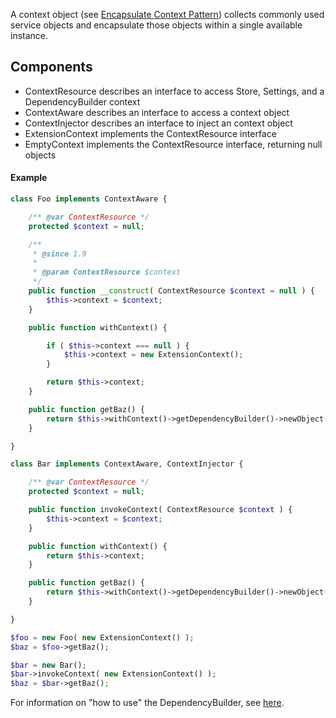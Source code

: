 A context object (see [Encapsulate Context Pattern][ak]) collects commonly used service objects and encapsulate those objects within a single available instance.

## Components
* ContextResource describes an interface to access Store, Settings, and a DependencyBuilder context
* ContextAware describes an interface to access a context object
* ContextInjector describes an interface to inject an context object
* ExtensionContext implements the ContextResource interface
* EmptyContext implements the ContextResource interface, returning null objects

#### Example
```php
class Foo implements ContextAware {

	/** @var ContextResource */
	protected $context = null;

	/**
	 * @since 1.9
	 *
	 * @param ContextResource $context
	 */
	public function __construct( ContextResource $context = null ) {
		$this->context = $context;
	}

	public function withContext() {

		if ( $this->context === null ) {
			$this->context = new ExtensionContext();
		}

		return $this->context;
	}

	public function getBaz() {
		return $this->withContext()->getDependencyBuilder()->newObject( 'Baz' );
	}

}
```
```php
class Bar implements ContextAware, ContextInjector {

	/** @var ContextResource */
	protected $context = null;

	public function invokeContext( ContextResource $context ) {
		$this->context = $context;
	}

	public function withContext() {
		return $this->context;
	}

	public function getBaz() {
		return $this->withContext()->getDependencyBuilder()->newObject( 'Baz' );
	}

}
```
```php
$foo = new Foo( new ExtensionContext() );
$baz = $foo->getBaz();

$bar = new Bar();
$bar->invokeContext( new ExtensionContext() );
$baz = $bar->getBaz();
```

For information on "how to use" the DependencyBuilder, see [here](dic.md).

[ak]: http://accu.org/index.php/journals/246  "The Encapsulate Context Pattern"